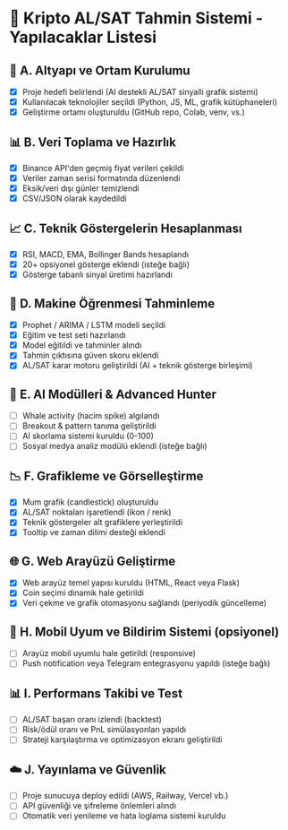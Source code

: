 # 🚀 Kripto AL/SAT Tahmin Sistemi - Yapılacaklar Listesi

## 🔧 A. Altyapı ve Ortam Kurulumu
- [x] Proje hedefi belirlendi (AI destekli AL/SAT sinyalli grafik sistemi)
- [x] Kullanılacak teknolojiler seçildi (Python, JS, ML, grafik kütüphaneleri)
- [x] Geliştirme ortamı oluşturuldu (GitHub repo, Colab, venv, vs.)

## 📊 B. Veri Toplama ve Hazırlık
- [x] Binance API'den geçmiş fiyat verileri çekildi
- [x] Veriler zaman serisi formatında düzenlendi
- [x] Eksik/veri dışı günler temizlendi
- [x] CSV/JSON olarak kaydedildi

## 📈 C. Teknik Göstergelerin Hesaplanması
- [x] RSI, MACD, EMA, Bollinger Bands hesaplandı
- [x] 20+ opsiyonel gösterge eklendi (isteğe bağlı)
- [x] Gösterge tabanlı sinyal üretimi hazırlandı

## 🧠 D. Makine Öğrenmesi Tahminleme
- [x] Prophet / ARIMA / LSTM modeli seçildi
- [x] Eğitim ve test seti hazırlandı
- [x] Model eğitildi ve tahminler alındı
- [x] Tahmin çıktısına güven skoru eklendi
- [x] AL/SAT karar motoru geliştirildi (AI + teknik gösterge birleşimi)

## 🤖 E. AI Modülleri & Advanced Hunter
- [ ] Whale activity (hacim spike) algılandı
- [ ] Breakout & pattern tanıma geliştirildi
- [ ] AI skorlama sistemi kuruldu (0-100)
- [ ] Sosyal medya analiz modülü eklendi (isteğe bağlı)

## 📉 F. Grafikleme ve Görselleştirme
- [x] Mum grafik (candlestick) oluşturuldu
- [x] AL/SAT noktaları işaretlendi (ikon / renk)
- [x] Teknik göstergeler alt grafiklere yerleştirildi
- [x] Tooltip ve zaman dilimi desteği eklendi

## 🌐 G. Web Arayüzü Geliştirme
- [x] Web arayüz temel yapısı kuruldu (HTML, React veya Flask)
- [x] Coin seçimi dinamik hale getirildi
- [x] Veri çekme ve grafik otomasyonu sağlandı (periyodik güncelleme)

## 📱 H. Mobil Uyum ve Bildirim Sistemi (opsiyonel)
- [ ] Arayüz mobil uyumlu hale getirildi (responsive)
- [ ] Push notification veya Telegram entegrasyonu yapıldı (isteğe bağlı)

## 📊 I. Performans Takibi ve Test
- [ ] AL/SAT başarı oranı izlendi (backtest)
- [ ] Risk/ödül oranı ve PnL simülasyonları yapıldı
- [ ] Strateji karşılaştırma ve optimizasyon ekranı geliştirildi

## ☁️ J. Yayınlama ve Güvenlik
- [ ] Proje sunucuya deploy edildi (AWS, Railway, Vercel vb.)
- [ ] API güvenliği ve şifreleme önlemleri alındı
- [ ] Otomatik veri yenileme ve hata loglama sistemi kuruldu